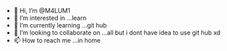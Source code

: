 - 👋 Hi, I’m @M4LUM1
- 👀 I’m interested in ...learn 
- 🌱 I’m currently learning ...git hub 
- 💞️ I’m looking to collaborate on ...all but i dont have idea to use git hub xd
- 📫 How to reach me ...in home

<!---
M4LUM1/M4LUM1 is a ✨ special ✨ repository because its `README.md` (this file) appears on your GitHub profile.
You can click the Preview link to take a look at your changes.
--->
